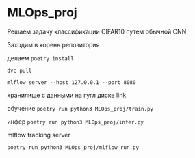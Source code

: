 # MLOps_proj

Решаем задачу классификации CIFAR10 путем обычной CNN.

Заходим в корень репозитория

делаем
```poetry install```

```dvc pull```

```mlflow server --host 127.0.0.1 --port 8080```

хранилище с данными на гугл диске [link](https://drive.google.com/drive/u/1/folders/1kfDazJmZWPnV-W_v_c9ZePj_4ElyV5tx)


обучение
```poetry run python3 MLOps_proj/train.py```

инфер
```poetry run python3 MLOps_proj/infer.py```

mlflow tracking server

```poetry run python3 MLOps_proj/mlflow_run.py```
